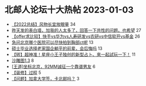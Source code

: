 # 北邮人论坛十大热帖 2023-01-03

- [【2022总结】风物长宜放眼量](https://bbs.byr.cn/article/WorkLife/1194439) 34
- [昨天发的表白墙，加我的人太多了，回答一下共性的问题。也希望](https://bbs.byr.cn/article/Feeling/3197575) 27
- [【offer求比较】快手vs华为vs人寿研发vs农研vs中信软开vs基金](https://bbs.byr.cn/article/Job/2181321) 26
- [急问北京哪个医院可以尽快拍到胸部ct呢](https://bbs.byr.cn/article/Health/230094) 13
- [硕士毕业选择老家国企躺平的前辈，会后悔吗](https://bbs.byr.cn/article/Talking/6376754) 13
- [【转】超神准！星座小王子独创的新型占卜、來一起試玩一下！](https://bbs.byr.cn/article/Constellations/326533) 11
- [沙雕图1.3](https://bbs.byr.cn/article/Picture/3335435) 8
- [[王道]坐标北京，92MM诚征一个靠谱男友](https://bbs.byr.cn/article/Friends/2032603) 6
- [【装修】过程](https://bbs.byr.cn/article/Home/134048) 5
- [【问题】加拿大学签，卡北邮吗？](https://bbs.byr.cn/article/GoAbroad/387624) 3


